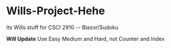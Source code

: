 # Wills-Project-Hehe
Its Wills stuff for CSCI 2910 -- Blazor/Sudoku


**Will Update**
Use Easy Medium and Hard, not Counter and Index
